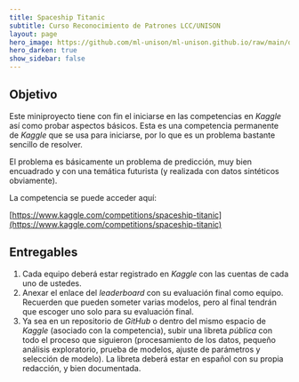 ```yaml
---
title: Spaceship Titanic
subtitle: Curso Reconocimiento de Patrones LCC/UNISON
layout: page
hero_image: https://github.com/ml-unison/ml-unison.github.io/raw/main/docs/img/alt-banner.jpg
hero_darken: true
show_sidebar: false
---
```


## Objetivo

Este miniproyecto tiene con fin el iniciarse en las competencias en *Kaggle* así como probar aspectos básicos. Esta es una competencia permanente de *Kaggle* que se usa para iniciarse, por lo que es un problema bastante sencillo de resolver.

El problema es básicamente un problema de predicción, muy bien encuadrado y con una temática futurista (y realizada con datos sintéticos obviamente). 

La competencia se puede acceder aquí: 

[https://www.kaggle.com/competitions/spaceship-titanic](https://www.kaggle.com/competitions/spaceship-titanic)


## Entregables

1. Cada equipo deberá estar registrado en *Kaggle* con las cuentas de cada uno de ustedes. 
2. Anexar el enlace del *leaderboard* con su evaluación final como equipo. Recuerden que pueden someter varias modelos, pero al final tendrán que escoger uno solo para su evaluación final.
3. Ya sea en un repositorio de *GitHub* o dentro del mismo espacio de *Kaggle* (asociado con la competencia), subir una libreta *pública* con todo el proceso que siguieron (procesamiento de los datos, pequeño análisis exploratorio, prueba de modelos, ajuste de parámetros y selección de modelo). La libreta deberá estar en español con su propia redacción, y bien documentada. 
